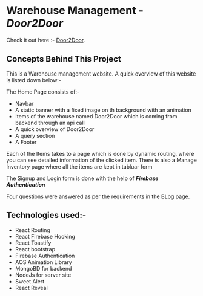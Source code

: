 # Warehouse Management - **_Door2Door_**

Check it out here :- [Door2Door](https://warehouse-management-37597.web.app/).

## Concepts Behind This Project

This is a Warehouse management website. A quick overview of this website is listed down below:-

The Home Page consists of:-

- Navbar
- A static banner with a fixed image on th background with an animation
- Items of the warehouse named Door2Door which is coming from backend through an api call
- A quick overview of Door2Door
- A query section
- A Footer

Each of the Items takes to a page which is done by dynamic routing, where you can see detailed information of the clicked item.
There is also a Manage Inventory page where all the items are kept in tabluar form

The Signup and Login form is done with the help of **_Firebase Authentication_**

Four questions were answered as per the requirements in the BLog page.

## Technologies used:-

- React Routing
- React Firebase Hooking
- React Toastify
- React bootstrap
- Firebase Authentication
- AOS Animation Library
- MongoBD for backend
- NodeJs for server site
- Sweet Alert
- React Reveal
